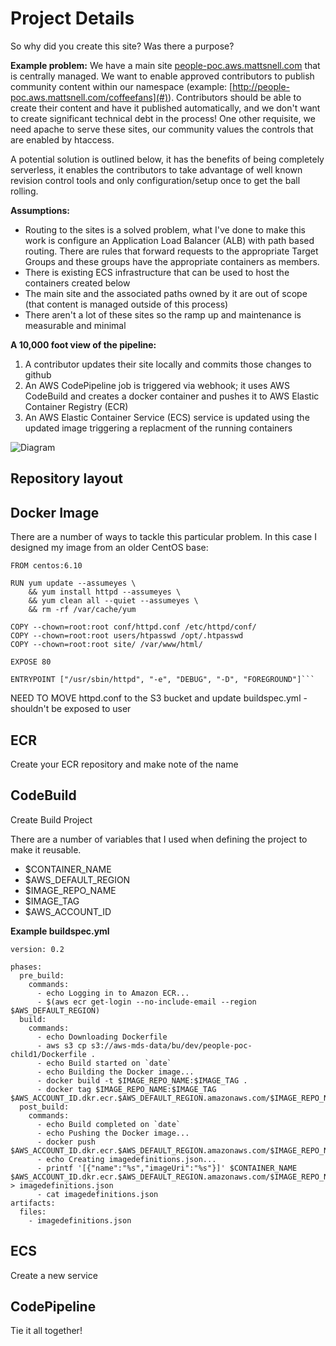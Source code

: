 # Project Details

So why did you create this site?  Was there a purpose?

**Example problem:**   We have a main site [people-poc.aws.mattsnell.com](http://people-poc.aws.mattsnell.com) that is centrally managed.  We want to enable approved contributors to publish community content within our namespace (example: [http://people-poc.aws.mattsnell.com/coffeefans](#)).  Contributors should be able to create their content and have it published automatically, and we don't want to create significant technical debt in the process!  One other requisite, we need apache to serve these sites, our community values the controls that are enabled by htaccess.

A potential solution is outlined below, it has the benefits of being completely serverless, it enables the contributors to take advantage of well known revision control tools and only configuration/setup once to get the ball rolling.

**Assumptions:**
* Routing to the sites is a solved problem, what I've done to make this work is configure an Application Load Balancer (ALB) with path based routing.  There are rules that forward requests to the appropriate Target Groups and these groups have the appropriate containers as members.
* There is existing ECS infrastructure that can be used to host the containers created below
* The main site and the associated paths owned by it are out of scope (that content is managed outside of this process)
* There aren't a lot of these sites so the ramp up and maintenance is measurable and minimal

**A 10,000 foot view of the pipeline:**
1.  A contributor updates their site locally and commits those changes to github
1. An AWS CodePipeline job is triggered via webhook; it uses AWS CodeBuild and creates a docker container and pushes it to AWS Elastic Container Registry (ECR)
1. An AWS Elastic Container Service (ECS) service is updated using the updated image triggering a replacment of the running containers

![Diagram](people-poc.png)

## Repository layout


## Docker Image
There are a number of ways to tackle this particular problem.  In this case I designed my image from an older CentOS base:
```
FROM centos:6.10

RUN yum update --assumeyes \
    && yum install httpd --assumeyes \
    && yum clean all --quiet --assumeyes \
    && rm -rf /var/cache/yum

COPY --chown=root:root conf/httpd.conf /etc/httpd/conf/
COPY --chown=root:root users/htpasswd /opt/.htpasswd
COPY --chown=root:root site/ /var/www/html/

EXPOSE 80

ENTRYPOINT ["/usr/sbin/httpd", "-e", "DEBUG", "-D", "FOREGROUND"]```
```

NEED TO MOVE httpd.conf to the S3 bucket and update buildspec.yml - shouldn't be exposed to user

## ECR
Create your ECR repository and make note of the name

## CodeBuild

Create Build Project

There are a number of variables that I used when defining the project to make it reusable.

* $CONTAINER_NAME
* $AWS_DEFAULT_REGION
* $IMAGE_REPO_NAME
* $IMAGE_TAG
* $AWS_ACCOUNT_ID

**Example buildspec.yml**
```
version: 0.2

phases:
  pre_build:
    commands:
      - echo Logging in to Amazon ECR...
      - $(aws ecr get-login --no-include-email --region $AWS_DEFAULT_REGION)
  build:
    commands:
      - echo Downloading Dockerfile
      - aws s3 cp s3://aws-mds-data/bu/dev/people-poc-child1/Dockerfile .
      - echo Build started on `date`
      - echo Building the Docker image...          
      - docker build -t $IMAGE_REPO_NAME:$IMAGE_TAG .
      - docker tag $IMAGE_REPO_NAME:$IMAGE_TAG $AWS_ACCOUNT_ID.dkr.ecr.$AWS_DEFAULT_REGION.amazonaws.com/$IMAGE_REPO_NAME:$IMAGE_TAG      
  post_build:
    commands:
      - echo Build completed on `date`
      - echo Pushing the Docker image...
      - docker push $AWS_ACCOUNT_ID.dkr.ecr.$AWS_DEFAULT_REGION.amazonaws.com/$IMAGE_REPO_NAME:$IMAGE_TAG
      - echo Creating imagedefinitions.json...
      - printf '[{"name":"%s","imageUri":"%s"}]' $CONTAINER_NAME $AWS_ACCOUNT_ID.dkr.ecr.$AWS_DEFAULT_REGION.amazonaws.com/$IMAGE_REPO_NAME:$IMAGE_TAG > imagedefinitions.json
      - cat imagedefinitions.json
artifacts:
  files:
    - imagedefinitions.json
```

## ECS
Create a new service

## CodePipeline
Tie it all together!